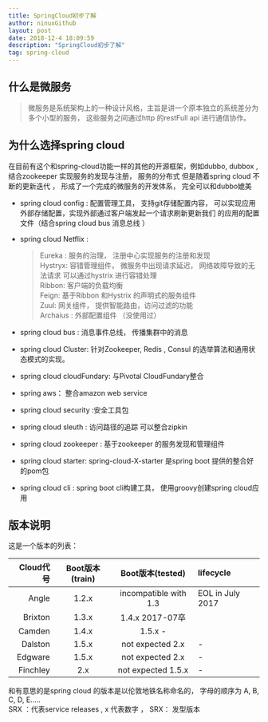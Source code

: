 ```yaml
---
title: SpringCloud初步了解
author: ninuxGithub
layout: post
date: 2018-12-4 18:09:59
description: "SpringCloud初步了解"
tag: spring-cloud
---
```

    
## 什么是微服务
  > 微服务是系统架构上的一种设计风格，主旨是讲一个原本独立的系统差分为多个小型的服务， 这些服务之间通过http 的restFull api 进行通信协作。


## 为什么选择spring cloud
在目前有这个和spring-cloud功能一样的其他的开源框架，例如dubbo, dubbox , 结合zookeeper 实现服务的发现与注册， 服务的分布式
但是随着spring cloud 不断的更新迭代 ， 形成了一个完成的微服务的开发体系， 完全可以和dubbo媲美
* spring cloud config : 配置管理工具， 支持git存储配置内容， 可以实现应用外部存储配置，实现外部通过客户端发起一个请求刷新更新我们
的应用的配置文件（结合spring cloud bus 消息总线 ）

* spring cloud Netflix : 
  > Eureka : 服务的治理， 注册中心实现服务的注册和发现      
  > Hystryx: 容错管理组件， 微服务中出现请求延迟， 网络故障导致的无法请求 可以通过hystrix 进行容错处理     
  > Ribbon: 客户端的负载均衡    
  > Feign: 基于Ribbon 和Hystrix 的声明式的服务组件    
  > Zuul: 网关组件， 提供智能路由，访问过滤的功能   
  > Archaius : 外部配置组件  （没使用过）    
    
* spring cloud bus : 消息事件总线， 传播集群中的消息

* spring cloud Cluster: 针对Zookeeper, Redis , Consul 的选举算法和通用状态模式的实现。

* spring cloud cloudFundary: 与Pivotal CloudFundary整合

* spring aws： 整合amazon web service

* spring cloud security :安全工具包

* spring cloud sleuth : 访问路径的追踪 可以整合zipkin

* spring cloud zookeeper : 基于zookeeper 的服务发现和管理组件

* spring cloud starter:  spring-cloud-X-starter 是spring boot 提供的整合好的pom包

* spring cloud cli : spring boot cli构建工具， 使用groovy创建spring cloud应用


## 版本说明

  这是一个版本的列表：
  
  |Cloud代号|Boot版本(train)|Boot版本(tested)|lifecycle|
  |---------:|:-------------:|:--------------:|:-----------|
  |Angle	|1.2.x|	incompatible with 1.3|	EOL in July 2017|
  |Brixton	|1.3.x|	1.4.x	2017-07卒    |                   |
  |Camden	|1.4.x|	1.5.x	-            |                  |
  |Dalston	|1.5.x|	not expected 2.x	|-                  |
  |Edgware	|1.5.x|	not expected 2.x	|-                  |
  |Finchley|2.x |not expected 1.5.x	|-                  |



 和有意思的是spring cloud 的版本是以伦敦地铁名称命名的， 字母的顺序为 A, B, C, D, E.....  
 SRX ：代表service releases , x 代表数字 ， SRX： 发型版本





    
    
 
    
    
    